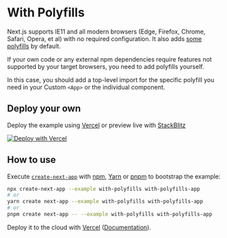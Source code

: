 # With Polyfills

Next.js supports IE11 and all modern browsers (Edge, Firefox, Chrome, Safari, Opera, et al) with no required configuration. It also adds [some polyfills](https://nextjs.org/docs/basic-features/supported-browsers-features#polyfills) by default.

If your own code or any external npm dependencies require features not supported by your target browsers, you need to add polyfills yourself.

In this case, you should add a top-level import for the specific polyfill you need in your Custom `<App>` or the individual component.

## Deploy your own

Deploy the example using [Vercel](https://vercel.com?utm_source=github&utm_medium=readme&utm_campaign=next-example) or preview live with [StackBlitz](https://stackblitz.com/github/vercel/next.js/tree/canary/examples/with-polyfills)

[![Deploy with Vercel](https://vercel.com/button)](https://vercel.com/new/git/external?repository-url=https://github.com/vercel/next.js/tree/canary/examples/with-polyfills&project-name=with-polyfills&repository-name=with-polyfills)

## How to use

Execute [`create-next-app`](https://github.com/vercel/next.js/tree/canary/packages/create-next-app) with [npm](https://docs.npmjs.com/cli/init), [Yarn](https://yarnpkg.com/lang/en/docs/cli/create/) or [pnpm](https://pnpm.io/) to bootstrap the example:

```bash
npx create-next-app --example with-polyfills with-polyfills-app
# or
yarn create next-app --example with-polyfills with-polyfills-app
# or
pnpm create next-app -- --example with-polyfills with-polyfills-app
```

Deploy it to the cloud with [Vercel](https://vercel.com/new?utm_source=github&utm_medium=readme&utm_campaign=next-example) ([Documentation](https://nextjs.org/docs/deployment)).
